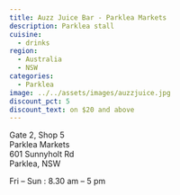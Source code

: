 ```yaml
---
title: Auzz Juice Bar - Parklea Markets
description: Parklea stall
cuisine:
  - drinks
region:
  - Australia
  - NSW
categories:
  - Parklea
image: ../../assets/images/auzzjuice.jpg
discount_pct: 5
discount_text: on $20 and above
---
```


Gate 2, Shop 5  
Parklea Markets  
601 Sunnyholt Rd  
Parklea, NSW

Fri – Sun : 8.30 am – 5 pm
